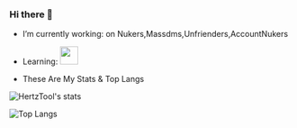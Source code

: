 ### Hi there 👋

-  I’m currently working: on Nukers,Massdms,Unfrienders,AccountNukers
-  Learning: <img height="32" width="32" src="https://cdn.jsdelivr.net/npm/simple-icons@v4/icons/[Python].svg" />

- These Are My Stats & Top Langs

![HertzTool's stats](https://github-readme-stats.vercel.app/api?username=HertzTools&count_private=true&show_icons=true&theme=radical)

![Top Langs](https://github-readme-stats.vercel.app/api/top-langs/?username=HertzTools&show_icons=true&theme=radical)
